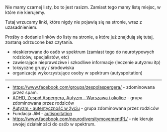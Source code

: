 Nie mamy czarnej listy, bo to jest rasizm. Zamiast tego mamy listę miejsc, w które nie kierujemy.

Tutaj wrzucamy linki, które nigdy nie pojawią się na stronie, wraz z uzasadnieniem.

Prośby o dodanie linków do listy na stronie, a które już znajdują się tutaj, zostaną odrzucone bez czytania.

- nieskierowane do osób w spektrum (zamiast tego do neurotypowych rodziców, specjalistów, etc)
- zawierające nieprawdziwe i szkodliwe informacje (leczenie autyzmu itp)
- toksyczne grupy / środowiska
- organizacje wykorzystujące osoby w spektrum (autyspoitation)

---
- https://www.facebook.com/groups/zespolaspergera/ - zdominowana przez spam.
- [ADHD, Zespół Aspergera, Autyzm - Warszawa i okolice](https://www.facebook.com/groups/ADHD.ZespolAspergera.Autyzm.Warszawa.i.okolice/) - grupa zdominowana przez rodziców
- [Autyzm - autentyczność w życiu](https://www.facebook.com/groups/206891433393003/) - grupa zdominowana przez rodziców
- Fundacja JiM - [autispoitation](https://podpisz.to/petycja/niebezpieczna-kampania-apel-o-wstrzymanie-kampanii-autyzm-odmien-moja-historie,723) 
- https://www.facebook.com/neurodiversitymovementPL/ - nie kieruje swojej działalności do osób w spektrum.
